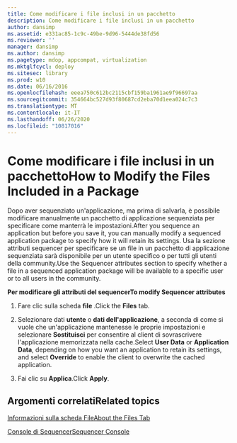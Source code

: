 ```yaml
---
title: Come modificare i file inclusi in un pacchetto
description: Come modificare i file inclusi in un pacchetto
author: dansimp
ms.assetid: e331ac85-1c9c-49be-9d96-5444de38fd56
ms.reviewer: ''
manager: dansimp
ms.author: dansimp
ms.pagetype: mdop, appcompat, virtualization
ms.mktglfcycl: deploy
ms.sitesec: library
ms.prod: w10
ms.date: 06/16/2016
ms.openlocfilehash: eeea750c612bc2115cbf159ba1961ae9f96697aa
ms.sourcegitcommit: 354664bc527d93f80687cd2eba70d1eea024c7c3
ms.translationtype: MT
ms.contentlocale: it-IT
ms.lasthandoff: 06/26/2020
ms.locfileid: "10817016"
---
```

# <span data-ttu-id="bbd66-103">Come modificare i file inclusi in un pacchetto</span><span class="sxs-lookup"><span data-stu-id="bbd66-103">How to Modify the Files Included in a Package</span></span>


<span data-ttu-id="bbd66-104">Dopo aver sequenziato un'applicazione, ma prima di salvarla, è possibile modificare manualmente un pacchetto di applicazione sequenziata per specificare come manterrà le impostazioni.</span><span class="sxs-lookup"><span data-stu-id="bbd66-104">After you sequence an application but before you save it, you can manually modify a sequenced application package to specify how it will retain its settings.</span></span> <span data-ttu-id="bbd66-105">Usa la sezione attributi sequencer per specificare se un file in un pacchetto di applicazione sequenziata sarà disponibile per un utente specifico o per tutti gli utenti della community.</span><span class="sxs-lookup"><span data-stu-id="bbd66-105">Use the Sequencer attributes section to specify whether a file in a sequenced application package will be available to a specific user or to all users in the community.</span></span>

**<span data-ttu-id="bbd66-106">Per modificare gli attributi del sequencer</span><span class="sxs-lookup"><span data-stu-id="bbd66-106">To modify Sequencer attributes</span></span>**

1.  <span data-ttu-id="bbd66-107">Fare clic sulla scheda **file** .</span><span class="sxs-lookup"><span data-stu-id="bbd66-107">Click the **Files** tab.</span></span>

2.  <span data-ttu-id="bbd66-108">Selezionare dati **utente** o **dati dell'applicazione**, a seconda di come si vuole che un'applicazione mantenesse le proprie impostazioni e selezionare **Sostituisci** per consentire al client di sovrascrivere l'applicazione memorizzata nella cache.</span><span class="sxs-lookup"><span data-stu-id="bbd66-108">Select **User Data** or **Application Data**, depending on how you want an application to retain its settings, and select **Override** to enable the client to overwrite the cached application.</span></span>

3.  <span data-ttu-id="bbd66-109">Fai clic su **Applica**.</span><span class="sxs-lookup"><span data-stu-id="bbd66-109">Click **Apply**.</span></span>

## <span data-ttu-id="bbd66-110">Argomenti correlati</span><span class="sxs-lookup"><span data-stu-id="bbd66-110">Related topics</span></span>


[<span data-ttu-id="bbd66-111">Informazioni sulla scheda File</span><span class="sxs-lookup"><span data-stu-id="bbd66-111">About the Files Tab</span></span>](about-the-files-tab.md)

[<span data-ttu-id="bbd66-112">Console di Sequencer</span><span class="sxs-lookup"><span data-stu-id="bbd66-112">Sequencer Console</span></span>](sequencer-console.md)

 

 





